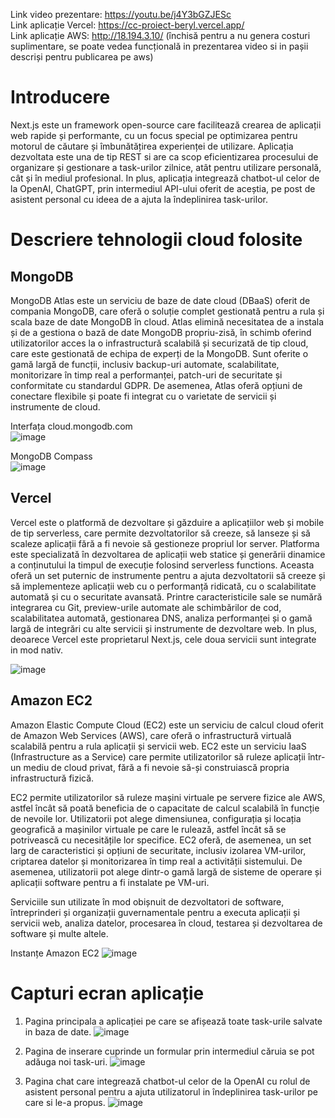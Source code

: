 Link video prezentare: https://youtu.be/j4Y3bGZJESc  
Link aplicație Vercel: https://cc-proiect-beryl.vercel.app/  
Link aplicație AWS: http://18.194.3.10/ (închisă pentru a nu genera costuri suplimentare, se poate vedea funcțională in prezentarea video si in pașii descriși pentru publicarea pe aws)

# Introducere

Next.js este un framework open-source care facilitează crearea de aplicații web rapide și performante, cu un focus special pe optimizarea pentru motorul de căutare și îmbunătățirea experienței de utilizare. Aplicația dezvoltata este una de tip REST si are ca scop eficientizarea procesului de organizare și gestionare a task-urilor zilnice, atât pentru utilizare personală, cât și în mediul profesional. In plus, aplicația integrează chatbot-ul celor de la OpenAI, ChatGPT, prin intermediul API-ului oferit de aceștia, pe post de asistent personal cu ideea de a ajuta la îndeplinirea task-urilor.

# Descriere tehnologii cloud folosite

## MongoDB

MongoDB Atlas este un serviciu de baze de date cloud (DBaaS) oferit de compania MongoDB, care oferă o soluție complet gestionată pentru a rula și scala baze de date MongoDB în cloud. Atlas elimină necesitatea de a instala și de a gestiona o bază de date MongoDB propriu-zisă, în schimb oferind utilizatorilor acces la o infrastructură scalabilă și securizată de tip cloud, care este gestionată de echipa de experți de la MongoDB. Sunt oferite o gamă largă de funcții, inclusiv backup-uri automate, scalabilitate, monitorizare în timp real a performanței, patch-uri de securitate și conformitate cu standardul GDPR. De asemenea, Atlas oferă opțiuni de conectare flexibile și poate fi integrat cu o varietate de servicii și instrumente de cloud.

Interfața cloud.mongodb.com  
![image](https://i.imgur.com/xSNHZmM.png)

MongoDB Compass  
![image](https://i.imgur.com/arOsehk.png)

## Vercel

Vercel este o platformă de dezvoltare și găzduire a aplicațiilor web și mobile de tip serverless, care permite dezvoltatorilor să creeze, să lanseze și să scaleze aplicații fără a fi nevoie să gestioneze propriul lor server. Platforma este specializată în dezvoltarea de aplicații web statice și generării dinamice a conținutului la timpul de execuție folosind serverless functions. Aceasta oferă un set puternic de instrumente pentru a ajuta dezvoltatorii să creeze și să implementeze aplicații web cu o performanță ridicată, cu o scalabilitate automată și cu o securitate avansată. Printre caracteristicile sale se numără integrarea cu Git, preview-urile automate ale schimbărilor de cod, scalabilitatea automată, gestionarea DNS, analiza performanței și o gamă largă de integrări cu alte servicii și instrumente de dezvoltare web. In plus, deoarece Vercel este proprietarul Next.js, cele doua servicii sunt integrate in mod nativ.

![image](https://i.imgur.com/3S5q7Fz.png)

## Amazon EC2

Amazon Elastic Compute Cloud (EC2) este un serviciu de calcul cloud oferit de Amazon Web Services (AWS), care oferă o infrastructură virtuală scalabilă pentru a rula aplicații și servicii web. EC2 este un serviciu IaaS (Infrastructure as a Service) care permite utilizatorilor să ruleze aplicații într-un mediu de cloud privat, fără a fi nevoie să-și construiască propria infrastructură fizică.

EC2 permite utilizatorilor să ruleze mașini virtuale pe servere fizice ale AWS, astfel încât să poată beneficia de o capacitate de calcul scalabilă în funcție de nevoile lor. Utilizatorii pot alege dimensiunea, configurația și locația geografică a mașinilor virtuale pe care le rulează, astfel încât să se potrivească cu necesitățile lor specifice. EC2 oferă, de asemenea, un set larg de caracteristici și opțiuni de securitate, inclusiv izolarea VM-urilor, criptarea datelor și monitorizarea în timp real a activității sistemului. De asemenea, utilizatorii pot alege dintr-o gamă largă de sisteme de operare și aplicații software pentru a fi instalate pe VM-uri.

Serviciile sun utilizate în mod obișnuit de dezvoltatori de software, întreprinderi și organizații guvernamentale pentru a executa aplicații și servicii web, analiza datelor, procesarea în cloud, testarea și dezvoltarea de software și multe altele.

Instanțe Amazon EC2
![image](https://i.imgur.com/VesJxnV.png)

# Capturi ecran aplicație

1. Pagina principala a aplicației pe care se afișează toate task-urile salvate in baza de date.
   ![image](https://i.imgur.com/14DIXbZ.png)

2. Pagina de inserare cuprinde un formular prin intermediul căruia se pot adăuga noi task-uri.
   ![image](https://i.imgur.com/Gh1wylI.png)

3. Pagina chat care integrează chatbot-ul celor de la OpenAI cu rolul de asistent personal pentru a ajuta utilizatorul in îndeplinirea task-urilor pe care si le-a propus.
   ![image](https://i.imgur.com/Hl3Xzb5.png)
